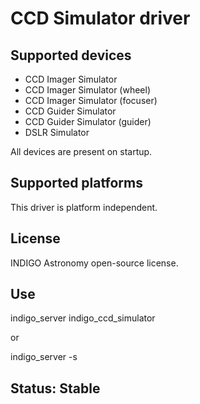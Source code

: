 # CCD Simulator driver

## Supported devices

* CCD Imager Simulator
* CCD Imager Simulator (wheel)
* CCD Imager Simulator (focuser)
* CCD Guider Simulator
* CCD Guider Simulator (guider)
* DSLR Simulator

All devices are present on startup.

## Supported platforms

This driver is platform independent.

## License

INDIGO Astronomy open-source license.

## Use

indigo_server indigo_ccd_simulator

or

indigo_server -s

## Status: Stable

